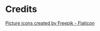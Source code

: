 # Credits
<a href="https://www.flaticon.com/free-icons/picture" title="picture icons">Picture icons created by Freepik - Flaticon</a>